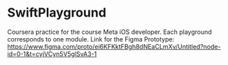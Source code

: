 # SwiftPlayground
Coursera practice for the course Meta iOS developer.
Each playground corresponds to one module.
Link for the Figma Prototype: https://www.figma.com/proto/ei6KFKktFBgh8dNEaCLmXv/Untitled?node-id=0-1&t=cyjVCyn5V5glSvA3-1
